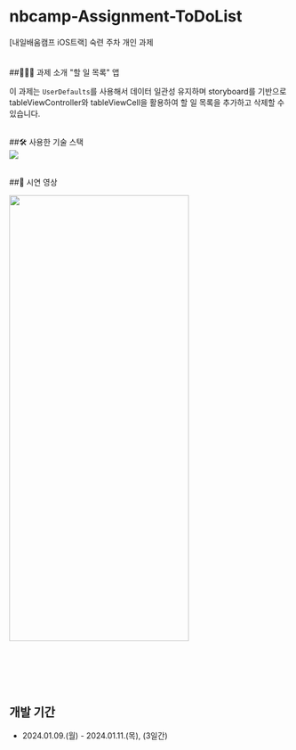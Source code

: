 # nbcamp-Assignment-ToDoList
[내일배움캠프 iOS트랙] 숙련 주차 개인 과제 
<br><br><br>
##👨🏻‍💻 과제 소개
"할 일 목록" 앱<p>
이 과제는 `UserDefaults`를 사용해서 데이터 일관성 유지하며 storyboard를 기반으로 tableViewController와 tableViewCell을 활용하여 할 일 목록을 추가하고 삭제할 수 있습니다.
<br><br>

##🛠️ 사용한 기술 스택 <br>
<img src=https://developer.apple.com/assets/elements/icons/swiftui/swiftui-96x96_2x.png>
<br><br>


##🎥 시연 영상
 <br>
 
<img width="80%" src=https://github.com/cantabilano/ToDowithData/assets/88497383/1454680b-1753-4010-8e05-d12fe54d2287 width="150" height="800">

<br><br><br><br>
## 개발 기간
* 2024.01.09.(월) - 2024.01.11.(목), (3일간)
<br><br>
